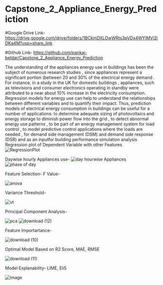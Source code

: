 # Capstone_2_Appliance_Energy_Prediction

#Google Drive Link- https://drive.google.com/drive/folders/1BCkmDXLOwWRts3pVDx4WYIMVi2iDKa4M?usp=share_link

#Github Link- https://github.com/pankaj-beldar/Capstone_2_Appliance_Energy_Prediction

The understanding of the appliances energy use in buildings has been the subject of numerous research studies , since appliances represent a significant portion (between 20 and 30% of the electrical energy demand . For instance, in a study in the UK for domestic buildings , appliances, such as televisions and consumer electronics operating in standby were attributed to a near about 10% increase in the electricity consumption. Regression models for energy use can help to understand the relationships between different variables and to quantify their impact. Thus, prediction models of electrical energy consumption in buildings can be useful for a number of applications: to determine adequate sizing of photovoltaics and energy storage to diminish power flow into the grid , to detect abnormal energy use patterns , to be part of an energy management system for load control , to model predictive control applications where the loads are needed , for demand side management (DSM) and demand side response (DSR) and as an inputfor building performance simulation analysis
Regression plot of Dependent Variable with other Features
![RegressionPlot](https://user-images.githubusercontent.com/111692879/199649195-4d1664f7-f77f-42a3-aad1-6cc368bae5e4.png)

Daywise hourly Appliances use-
![day hourwise Appliances](https://user-images.githubusercontent.com/111692879/199649307-c6a09056-bca3-4dcb-b38b-a54a1e15f233.png)
![phase of day](https://user-images.githubusercontent.com/111692879/199649394-aded34c3-db72-4abc-a097-fcde00638c97.png)

Feature Selection-
F Value-

![anova](https://user-images.githubusercontent.com/111692879/199897826-5f2bdb78-cba0-48b5-aadb-65379506cd63.png)


Variance Threshold-

![vt](https://user-images.githubusercontent.com/111692879/199897863-27922cd9-9e90-48de-8efa-f4dcb9c2c5f4.png)


Principal Component Analysis-

![pca](https://user-images.githubusercontent.com/111692879/199649584-8bd1f456-8bfd-4f89-be8c-e8e0dd734f80.png)
![download (12)](https://user-images.githubusercontent.com/111692879/200237006-170c0402-87bd-4caf-9f13-a92df8b4a8b8.png)


Feature Importartance-

![download (10)](https://user-images.githubusercontent.com/111692879/200236879-be2c26b7-2808-41fc-93fb-bd5d513d5923.png)



Optimal Model Based on R2 Score, MAE, RMSE

![download (11)](https://user-images.githubusercontent.com/111692879/200236942-8670a11e-27a4-4e2d-9451-c06e0f795e86.png)


Model Explanability- LIME, Eli5

![image](https://user-images.githubusercontent.com/111692879/199649880-52ae52de-e8f2-41bc-956c-d82e571291d5.png)


